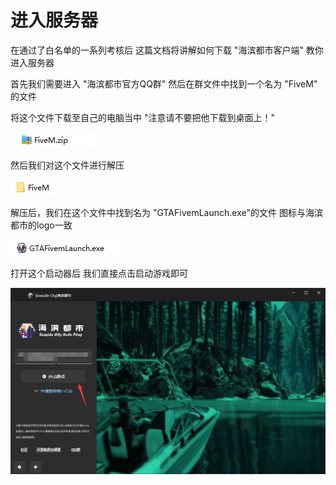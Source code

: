 # 进入服务器

在通过了白名单的一系列考核后 这篇文档将讲解如何下载 "海滨都市客户端" 教你进入服务器

首先我们需要进入 "海滨都市官方QQ群" 然后在群文件中找到一个名为 "FiveM" 的文件

将这个文件下载至自己的电脑当中 "注意请不要把他下载到桌面上！"

![](../.gitbook/assets/image.png)

然后我们对这个文件进行解压

![](<../.gitbook/assets/image (4).png>)

解压后，我们在这个文件中找到名为 "GTAFivemLaunch.exe"的文件 图标与海滨都市的logo一致

![](<../.gitbook/assets/image (1).png>)

打开这个启动器后 我们直接点击启动游戏即可

![](<../.gitbook/assets/image (3).png>)

